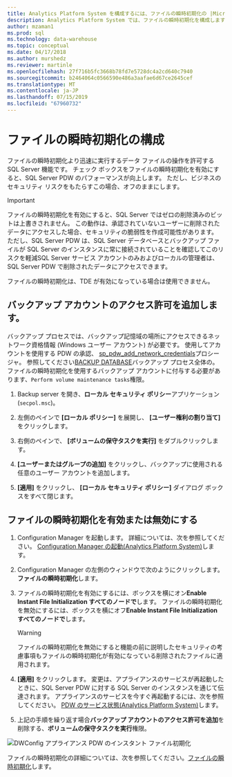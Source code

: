 ```yaml
---
title: Analytics Platform System を構成するには、ファイルの瞬時初期化の |Microsoft Docs
description: Analytics Platform System では、ファイルの瞬時初期化を構成します。 ファイルの瞬時初期化より迅速に実行するデータ ファイルの操作を許可する SQL Server 機能です。
author: mzaman1
ms.prod: sql
ms.technology: data-warehouse
ms.topic: conceptual
ms.date: 04/17/2018
ms.author: murshedz
ms.reviewer: martinle
ms.openlocfilehash: 27f716b5fc3668b78fd7e5728dc4a2cd640c7940
ms.sourcegitcommit: b2464064c0566590e486a3aafae6d67ce2645cef
ms.translationtype: MT
ms.contentlocale: ja-JP
ms.lasthandoff: 07/15/2019
ms.locfileid: "67960732"
---
```

# <a name="instant-file-initialization-configuration"></a>ファイルの瞬時初期化の構成
ファイルの瞬時初期化より迅速に実行するデータ ファイルの操作を許可する SQL Server 機能です。 チェック ボックスをファイルの瞬時初期化を有効にすると、SQL Server PDW のパフォーマンスが向上します。 ただし、ビジネスのセキュリティ リスクをもたらすこの場合、オフのままにします。  
  
> [!IMPORTANT]  
> ファイルの瞬時初期化を有効にすると、SQL Server ではゼロの削除済みのビットは上書きされません。  この動作は、承認されていないユーザーに削除されたデータにアクセスした場合、セキュリティの脆弱性を作成可能性があります。 ただし、SQL Server PDW は、SQL Server データベースとバックアップ ファイルが SQL Server のインスタンスに常に接続されていることを確認してこのリスクを軽減SQL Server サービス アカウントのみおよびローカルの管理者は、SQL Server PDW で削除されたデータにアクセスできます。  
  
ファイルの瞬時初期化は、TDE が有効になっている場合は使用できません。  
  
## <a name="add-permission-for-the-backup-account"></a>バックアップ アカウントのアクセス許可を追加します。  
バックアップ プロセスでは、バックアップ記憶域の場所にアクセスできるネットワーク資格情報 (Windows ユーザー アカウント) が必要です。 使用してアカウントを使用する PDW の承認、 [sp_pdw_add_network_credentials](../relational-databases/system-stored-procedures/sp-pdw-add-network-credentials-sql-data-warehouse.md)プロシージャ。 参照してください[BACKUP DATABASE](../t-sql/statements/backup-database-parallel-data-warehouse.md)バックアップ プロセス全体の。 ファイルの瞬時初期化を使用するバックアップ アカウントに付与する必要があります、`Perform volume maintenance tasks`権限。  
  
1.  Backup server を開き、**ローカル セキュリティ ポリシー**アプリケーション (`secpol.msc`)。  
  
2.  左側のペインで **[ローカル ポリシー]** を展開し、 **[ユーザー権利の割り当て]** をクリックします。  
  
3.  右側のペインで、 **[ボリュームの保守タスクを実行]** をダブルクリックします。  
  
4.  **[ユーザーまたはグループの追加]** をクリックし、バックアップに使用される任意のユーザー アカウントを追加します。  
  
5.  **[適用]** をクリックし、 **[ローカル セキュリティ ポリシー]** ダイアログ ボックスをすべて閉じます。  
  
## <a name="to-turn-instant-file-initialization-on-or-off"></a>ファイルの瞬時初期化を有効または無効にする  
  
1.  Configuration Manager を起動します。 詳細については、次を参照してください。 [Configuration Manager の起動&#40;Analytics Platform System&#41;](launch-the-configuration-manager.md)します。  
  
2.  Configuration Manager の左側のウィンドウで次のようにクリックします。**ファイルの瞬時初期化**します。  
  
3.  ファイルの瞬時初期化を有効にするには、ボックスを横にオン**Enable Instant File Initialization すべてのノードで**します。 ファイルの瞬時初期化を無効にするには、ボックスを横にオフ**Enable Instant File Initialization すべてのノードで**します。  
  
    > [!WARNING]  
    > ファイルの瞬時初期化を無効にすると機能の前に説明したセキュリティの考慮事項もファイルの瞬時初期化が有効になっている削除されたファイルに適用されます。  
  
4.  **[適用]** をクリックします。 変更は、アプライアンスのサービスが再起動したときに、SQL Server PDW に対する SQL Server のインスタンスを通じて伝達されます。 アプライアンスのサービスを今すぐ再起動するには、次を参照してください。 [PDW のサービス状態&#40;Analytics Platform System&#41;](pdw-services-status.md)します。  
  
5.  上記の手順を繰り返す場合**バックアップ アカウントのアクセス許可を追加**を削除する、**ボリュームの保守タスクを実行**権限。  
  
![DWConfig アプライアンス PDW のインスタント ファイル初期化](./media/instant-file-initialization-configuration/SQL_Server_PDW_DWConfig_ApplPDWInstant.png "SQL_Server_PDW_DWConfig_ApplPDWInstant")  
  
ファイルの瞬時初期化の詳細については、次を参照してください。[ファイルの瞬時初期化](https://technet.microsoft.com/library/ms175935(v=SQL.105).aspx)します。  
  
